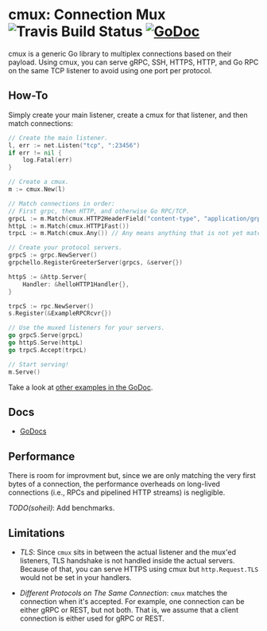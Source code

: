 # cmux: Connection Mux ![Travis Build Status](https://api.travis-ci.org/soheilhy/args.svg?branch=master "Travis Build Status") [![GoDoc](https://godoc.org/github.com/soheilhy/cmux?status.svg)](http://godoc.org/github.com/soheilhy/cmux)

cmux is a generic Go library to multiplex connections based on
their payload. Using cmux, you can serve gRPC, SSH, HTTPS, HTTP,
and Go RPC on the same TCP listener to avoid using one port per
protocol.

## How-To
Simply create your main listener, create a cmux for that listener,
and then match connections:
```go
// Create the main listener.
l, err := net.Listen("tcp", ":23456")
if err != nil {
	log.Fatal(err)
}

// Create a cmux.
m := cmux.New(l)

// Match connections in order:
// First grpc, then HTTP, and otherwise Go RPC/TCP.
grpcL := m.Match(cmux.HTTP2HeaderField("content-type", "application/grpc"))
httpL := m.Match(cmux.HTTP1Fast())
trpcL := m.Match(cmux.Any()) // Any means anything that is not yet matched.

// Create your protocol servers.
grpcS := grpc.NewServer()
grpchello.RegisterGreeterServer(grpcs, &server{})

httpS := &http.Server{
	Handler: &helloHTTP1Handler{},
}

trpcS := rpc.NewServer()
s.Register(&ExampleRPCRcvr{})

// Use the muxed listeners for your servers.
go grpcS.Serve(grpcL)
go httpS.Serve(httpL)
go trpcS.Accept(trpcL)

// Start serving!
m.Serve()
```

Take a look at [other examples in the GoDoc](http://godoc.org/github.com/soheilhy/cmux/#pkg-examples).

## Docs
* [GoDocs](https://godoc.org/github.com/soheilhy/cmux)

## Performance
There is room for improvment but, since we are only matching
the very first bytes of a connection, the performance overheads on
long-lived connections (i.e., RPCs and pipelined HTTP streams)
is negligible.

*TODO(soheil)*: Add benchmarks.

## Limitations
* *TLS*: Since `cmux` sits in between the actual listener and the mux'ed
listeners, TLS handshake is not handled inside the actual servers.
Because of that, you can serve HTTPS using cmux but `http.Request.TLS`
would not be set in your handlers.

* *Different Protocols on The Same Connection*: `cmux` matches the connection
when it's accepted. For example, one connection can be either gRPC or REST, but
not both. That is, we assume that a client connection is either used for gRPC
or REST.
